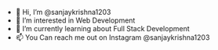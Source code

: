 - 👋 Hi, I’m @sanjaykrishna1203
- 👀 I’m interested in Web Development
- 🌱 I’m currently learning about Full Stack Development
- 📫 You Can reach me out on Instagram @sanjaykrishna1203

